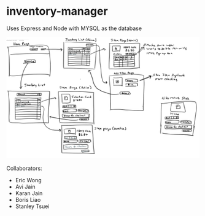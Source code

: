 # inventory-manager
Uses Express and Node with MYSQL as the database

![storyboard](https://raw.githubusercontent.com/borisliao/inventory-manager/master/github_images/storyboard.png)

Collaborators:
- Eric Wong
- Avi Jain
- Karan Jain
- Boris Liao
- Stanley Tsuei
